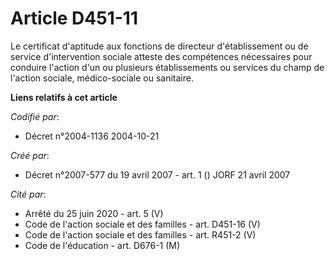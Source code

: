 # Article D451-11

Le certificat d'aptitude aux fonctions de directeur d'établissement ou de service d'intervention sociale atteste des
compétences nécessaires pour conduire l'action d'un ou plusieurs établissements ou services du champ de l'action sociale,
médico-sociale ou sanitaire.

**Liens relatifs à cet article**

_Codifié par_:

  - Décret n°2004-1136 2004-10-21

_Créé par_:

  - Décret n°2007-577 du 19 avril 2007 - art. 1 () JORF 21 avril 2007

_Cité par_:

  - Arrêté du 25 juin 2020 - art. 5 (V)
  - Code de l'action sociale et des familles - art. D451-16 (V)
  - Code de l'action sociale et des familles - art. R451-2 (V)
  - Code de l'éducation - art. D676-1 (M)
